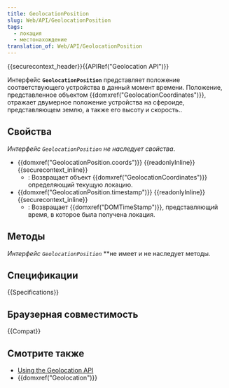 ```yaml
---
title: GeolocationPosition
slug: Web/API/GeolocationPosition
tags:
  - локация
  - местонахождение
translation_of: Web/API/GeolocationPosition
---
```

{{securecontext_header}}{{APIRef("Geolocation API")}}

Интерфейс **`GeolocationPosition`** представляет положение соответствующего устройства в данный момент времени. Положение, представленное объектом {{domxref("GeolocationCoordinates")}}, отражает двумерное положение устройства на сфероиде, представляющем землю, а также его высоту и скорость..

## Свойства

_Интерфейс `GeolocationPosition` не наследует свойства_.

- {{domxref("GeolocationPosition.coords")}} {{readonlyInline}} {{securecontext_inline}}
  - : Возвращает объект {{domxref("GeolocationCoordinates")}} определяющий текущую локацию.
- {{domxref("GeolocationPosition.timestamp")}} {{readonlyInline}} {{securecontext_inline}}
  - : Возвращает {{domxref("DOMTimeStamp")}}, представляющий время, в которое была получена локация.

## Методы

**Интерфейс* `GeolocationPosition`* **не имеет и не наследует методы.

## Спецификации

{{Specifications}}

## Браузерная совместимость

{{Compat}}

## Смотрите также

- [Using the Geolocation API](/ru/docs/Web/API/Geolocation_API/Using)
- {{domxref("Geolocation")}}
